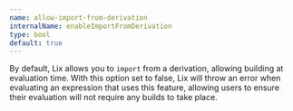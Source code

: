 ```yaml
---
name: allow-import-from-derivation
internalName: enableImportFromDerivation
type: bool
default: true
---
```

By default, Lix allows you to `import` from a derivation, allowing
building at evaluation time. With this option set to false, Lix will
throw an error when evaluating an expression that uses this feature,
allowing users to ensure their evaluation will not require any
builds to take place.
